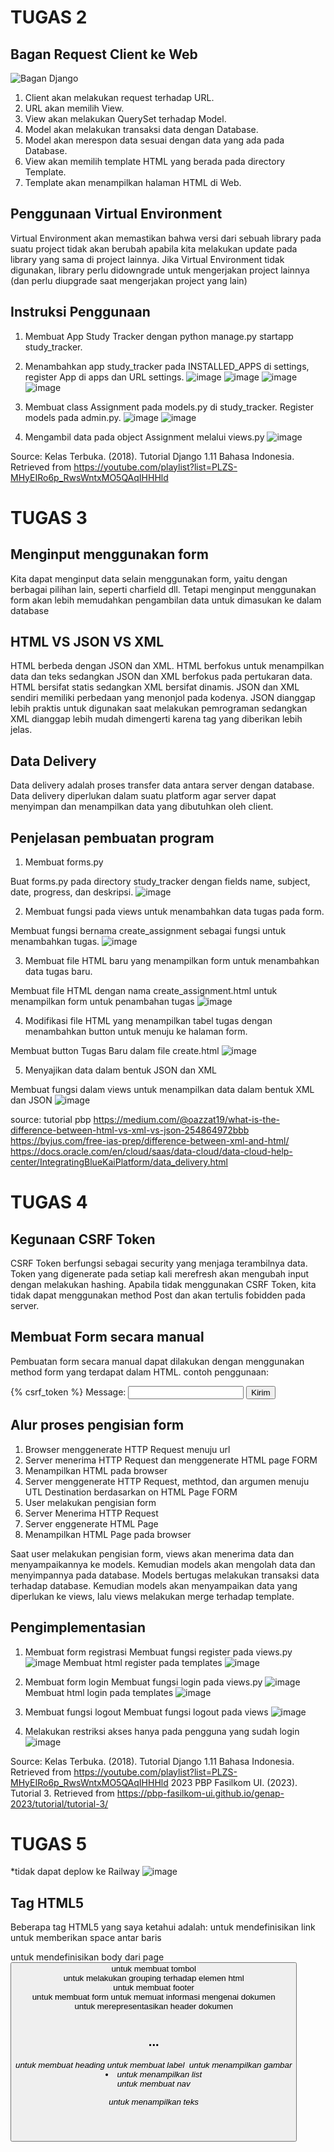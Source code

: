 # TUGAS 2

## Bagan Request Client ke Web

![Bagan Django](https://user-images.githubusercontent.com/113079090/221418715-3aa8565f-b71f-454a-80ef-5ae1b23e9145.png)

1. Client akan melakukan request terhadap URL.
2. URL akan memilih View.
3. View akan melakukan QuerySet terhadap Model.
4. Model akan melakukan transaksi data dengan Database.
5. Model akan merespon data sesuai dengan data yang ada pada Database.
6. View akan memilih template HTML yang berada pada directory Template.
7. Template akan menampilkan halaman HTML di Web.

## Penggunaan Virtual Environment

Virtual Environment akan memastikan bahwa versi dari sebuah library pada suatu project tidak akan berubah apabila kita melakukan update pada library yang sama di project lainnya. Jika Virtual Environment tidak digunakan, library perlu didowngrade untuk mengerjakan project lainnya (dan perlu diupgrade saat mengerjakan project yang lain)

## Instruksi Penggunaan

1. Membuat App Study Tracker dengan python manage.py startapp study_tracker.
2. Menambahkan app study_tracker pada INSTALLED_APPS di settings, register App di apps dan URL settings.
![image](https://user-images.githubusercontent.com/113079090/221419850-70722ca8-9213-406b-94cf-5d3e9c2f1b94.png)
![image](https://user-images.githubusercontent.com/113079090/221419878-008187ab-cb79-49aa-ba60-5aa66922d9d6.png)
![image](https://user-images.githubusercontent.com/113079090/221419700-37ca0180-99dc-47de-911e-c9e91ad8557c.png)
![image](https://user-images.githubusercontent.com/113079090/221419724-e5666fc5-5508-4dc8-a286-8d897d1aacc7.png)

3. Membuat class Assignment pada models.py di study_tracker. Register models pada admin.py.
![image](https://user-images.githubusercontent.com/113079090/221419756-a1a99fe2-ace0-4269-808c-6c6acb6e6a2c.png)
![image](https://user-images.githubusercontent.com/113079090/221419896-f46dfa39-2bbf-4b00-a1a2-bc8fd13ed299.png)

4. Mengambil data pada object Assignment melalui views.py
![image](https://user-images.githubusercontent.com/113079090/221420001-ede8cec1-628e-4af5-9479-261abf05017d.png)

Source:
Kelas Terbuka. (2018). Tutorial Django 1.11 Bahasa Indonesia. Retrieved from https://youtube.com/playlist?list=PLZS-MHyEIRo6p_RwsWntxMO5QAqIHHHld

# TUGAS 3

## Menginput menggunakan form

Kita dapat menginput data selain menggunakan form, yaitu dengan berbagai pilihan lain, seperti charfield dll. Tetapi menginput menggunakan form akan lebih memudahkan pengambilan data untuk dimasukan ke dalam database

## HTML VS JSON VS XML

HTML berbeda dengan JSON dan XML. HTML berfokus untuk menampilkan data dan teks sedangkan JSON dan XML berfokus pada pertukaran data. HTML bersifat statis sedangkan XML bersifat dinamis.
JSON dan XML sendiri memiliki perbedaan yang menonjol pada kodenya. JSON dianggap lebih praktis untuk digunakan saat melakukan pemrograman sedangkan XML dianggap lebih mudah dimengerti karena tag yang diberikan lebih jelas.

## Data Delivery

Data delivery adalah proses transfer data antara server dengan database. Data delivery diperlukan dalam suatu platform agar server dapat menyimpan dan menampilkan data yang dibutuhkan oleh client.

## Penjelasan pembuatan program

1. Membuat forms.py

Buat forms.py pada directory study_tracker dengan fields name, subject, date, progress, dan deskripsi.
![image](https://user-images.githubusercontent.com/113079090/222966278-4cf74354-2e7d-48c9-9ef4-af8a5594118e.png)

2. Membuat fungsi pada views untuk menambahkan data tugas pada form.

Membuat fungsi bernama create_assignment sebagai fungsi untuk menambahkan tugas.
![image](https://user-images.githubusercontent.com/113079090/222966356-f113123b-9d7e-46fa-9d22-6189e05f6289.png)

3. Membuat file HTML baru yang menampilkan form untuk menambahkan data tugas baru.

Membuat file HTML dengan nama create_assignment.html untuk menampilkan form untuk penambahan tugas
![image](https://user-images.githubusercontent.com/113079090/222966447-37b873af-b55f-44b6-879c-48278f9f17cb.png)

4. Modifikasi file HTML yang menampilkan tabel tugas dengan menambahkan button untuk menuju ke halaman form.

Membuat button Tugas Baru dalam file create.html
![image](https://user-images.githubusercontent.com/113079090/222966540-7e20b1da-ea88-4a75-9577-3e1689e3b5cd.png)

5. Menyajikan data dalam bentuk JSON dan XML

Membuat fungsi dalam views untuk menampilkan data dalam bentuk XML dan JSON
![image](https://user-images.githubusercontent.com/113079090/222966620-0f44acb2-5080-439c-bc4a-c4329b16c8a4.png)

source:
tutorial pbp
https://medium.com/@oazzat19/what-is-the-difference-between-html-vs-xml-vs-json-254864972bbb
https://byjus.com/free-ias-prep/difference-between-xml-and-html/
https://docs.oracle.com/en/cloud/saas/data-cloud/data-cloud-help-center/IntegratingBlueKaiPlatform/data_delivery.html

# TUGAS 4

## Kegunaan CSRF Token
CSRF Token berfungsi sebagai security yang menjaga terambilnya data. Token yang digenerate pada setiap kali merefresh akan mengubah input dengan melakukan hashing. Apabila tidak menggunakan CSRF Token, kita tidak dapat menggunakan method Post dan akan tertulis fobidden pada server.

## Membuat Form secara manual
Pembuatan form secara manual dapat dilakukan dengan menggunakan method form yang terdapat dalam HTML.
contoh penggunaan:
<form method='post'>
    {% csrf_token %}
    <label for="message">Message: </label>
    <input type="text" name="mess" id="message">
    <button type="Submit">Kirim</button>
</form>
                         
## Alur proses pengisian form
1. Browser menggenerate HTTP Request menuju url
2. Server menerima HTTP Request dan menggenerate HTML page FORM
3. Menampilkan HTML pada browser
4. Server menggenerate HTTP Request, methtod, dan argumen menuju UTL Destination berdasarkan on HTML Page FORM
5. User melakukan pengisian form
6. Server Menerima HTTP Request
7. Server enggenerate HTML Page
8. Menampilkan HTML Page pada browser

Saat user melakukan pengisian form, views akan menerima data dan menyampaikannya ke models. Kemudian models akan mengolah data dan menyimpannya pada database. Models bertugas melakukan transaksi data terhadap database. Kemudian models akan menyampaikan data yang diperlukan ke views, lalu views melakukan merge terhadap template.

## Pengimplementasian
1. Membuat form registrasi
Membuat fungsi register pada views.py
![image](https://user-images.githubusercontent.com/113079090/224529058-0ba3a85a-5062-467b-a6a3-7ef4c8941d3d.png)
Membuat html register pada templates
![image](https://user-images.githubusercontent.com/113079090/224529024-afefee9f-5976-4ded-a3f7-412047299131.png)

2. Membuat form login
Membuat fungsi login pada views.py
![image](https://user-images.githubusercontent.com/113079090/224529096-68311d00-0111-4e05-8c8a-9dbe6203a52e.png)
Membuat html login pada templates
![image](https://user-images.githubusercontent.com/113079090/224529160-c1bef310-2b7f-46c2-823f-dd2cacc9bd58.png)

3. Membuat fungsi logout
Membuat fungsi logout pada views
![image](https://user-images.githubusercontent.com/113079090/224529204-ddf2c275-3658-4fcd-9d57-29c1ed233bce.png)

5. Melakukan restriksi akses hanya pada pengguna yang sudah login
![image](https://user-images.githubusercontent.com/113079090/224529248-7336e80a-bf22-4dd6-abb9-a8877b1d13c2.png)

Source:
Kelas Terbuka. (2018). Tutorial Django 1.11 Bahasa Indonesia. Retrieved from https://youtube.com/playlist?list=PLZS-MHyEIRo6p_RwsWntxMO5QAqIHHHld
2023 PBP Fasilkom UI. (2023). Tutorial 3. Retrieved from https://pbp-fasilkom-ui.github.io/genap-2023/tutorial/tutorial-3/

# TUGAS 5
*tidak dapat deplow ke Railway
![image](https://user-images.githubusercontent.com/113079090/226182270-972b3570-8309-436c-b4dd-a24021a8d0a9.png)

## Tag HTML5
Beberapa tag HTML5 yang saya ketahui adalah:
<a> untuk mendefinisikan link
<br> untuk memberikan space antar baris
<body> untuk mendefinisikan body dari page
<button> untuk membuat tombol
<div> untuk melakukan grouping terhadap elemen html
<footer> untuk membuat footer
<form> untuk membuat form
<head> untuk memuat informasi mengenai dokumen
<header> untuk merepresentasikan header dokumen
<h1> <h2> ... <h6> untuk membuat heading
<label> untuk membuat label
<img> untuk menampilkan gambar
<li> untuk menampilkan list
<nav> untuk membuat nav
<p> untuk menampilkan teks
<title> untuk memberikan judul pada halaman

## CSS Selector
beberapa selector CSS yang saya ketahui adalah:
.class1 .class2 memilih class2 yang berada pada class1
element.class memilih element yang berada pada class
:hover kondisional apabila yang dipilih selector ditunjuk mouse, maka akan melakukan perintah

## Pengimplementasian
1. Menginstal bootstrap, menulis script pada head base.html, dan menambahkan app bootstrap5 pada settings.py

![image](https://user-images.githubusercontent.com/113079090/226183098-c61b3276-4204-489d-91da-1d1133b4434b.png)
![image](https://user-images.githubusercontent.com/113079090/226183197-0568f167-8205-447c-bfb8-f574adc69df5.png)
![image](https://user-images.githubusercontent.com/113079090/226183209-521b0d3f-6722-414a-a54a-9e871ba02166.png)

2. Memasukan konten form login, register, add tugas ke dalam card (hanya agar rapi saja). Melakukan cutomisasi button menggunakan template bootstrap

3. Memasukan setiap data tugas dan button ke dalam card dengan for loop. Menggunakan deck agar layout card menjadi lebih rapi.

4. Menambahkan fungsi modify_assignment dan delete_assignment ke dalam views.py.
![image](https://user-images.githubusercontent.com/113079090/226183540-c08ea100-ba6e-483f-b19e-4641a3b92742.png)

5. Menambahkan file modify_assignment.html pada template
![image](https://user-images.githubusercontent.com/113079090/226183588-bab4f9cb-486b-4850-b925-ec1bca3401ec.png)

6. Melakukan routing url untuk fungsi modify_assignment dan delete_assignment

Source
Bing Chat. https://drive.google.com/drive/folders/1tH66Yd6UKnJXhluhHA6cWRQv6Gu-OQ4w?usp=sharing (Chat saya arsipkan dalam bentuk PDF)
Kelas Terbuka. (2018). Tutorial Django 1.11 Bahasa Indonesia. Retrieved from https://youtube.com/playlist?list=PLZS-MHyEIRo6p_RwsWntxMO5QAqIHHHld
2023 PBP Fasilkom UI. (2023). Tutorial 4. Retrieved from https://pbp-fasilkom-ui.github.io/genap-2023/tutorial/tutorial-3/
